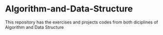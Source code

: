 # Algorithm-and-Data-Structure

This repository has the exercises and projects codes from both diciplines of Algorithm and Data Structure
